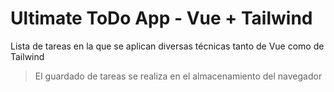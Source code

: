 # Ultimate ToDo App - Vue + Tailwind

Lista de tareas en la que se aplican diversas técnicas tanto de Vue como de Tailwind
> El guardado de tareas se realiza en el almacenamiento del navegador
